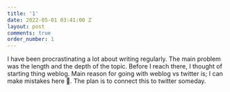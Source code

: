 ```yaml
---
title: '1'
date: 2022-05-01 03:41:00 Z
layout: post
comments: true
order_number: 1
---
```


I have been procrastinating a lot about writing regularly. The main problem was the length and the depth of the topic. Before I reach there, I thought of starting thing weblog. Main reason for going with weblog vs twitter is; I can make mistakes here 🤭. The plan is to connect this to twitter someday.
